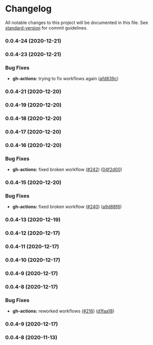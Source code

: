 # Changelog

All notable changes to this project will be documented in this file. See [standard-version](https://github.com/conventional-changelog/standard-version) for commit guidelines.

### 0.0.4-24 (2020-12-21)

### 0.0.4-23 (2020-12-21)


### Bug Fixes

* **gh-actions:** trying to fix workflows again ([afd839c](https://github.com/Algotia/core/commit/afd839cdc4433f4591418992d4542e7f7ce455f5))

### 0.0.4-21 (2020-12-20)

### 0.0.4-19 (2020-12-20)

### 0.0.4-18 (2020-12-20)

### 0.0.4-17 (2020-12-20)

### 0.0.4-16 (2020-12-20)


### Bug Fixes

* **gh-actions:** fixed broken workflow ([#242](https://github.com/Algotia/core/issues/242)) ([04f2d00](https://github.com/Algotia/core/commit/04f2d000944416a88e9670a9d1be6bc202eacb14))

### 0.0.4-15 (2020-12-20)


### Bug Fixes

* **gh-actions:** fixed broken workflow ([#240](https://github.com/Algotia/core/issues/240)) ([a9d88f6](https://github.com/Algotia/core/commit/a9d88f6abd72fa13f03da979508b6236c7f739c2))

### 0.0.4-13 (2020-12-19)

### 0.0.4-12 (2020-12-17)

### 0.0.4-11 (2020-12-17)

### 0.0.4-10 (2020-12-17)

### 0.0.4-9 (2020-12-17)

### 0.0.4-8 (2020-12-17)


### Bug Fixes

* **gh-actions:** reworked workflows ([#216](https://github.com/Algotia/core/issues/216)) ([d1faa18](https://github.com/Algotia/core/commit/d1faa18e0e363f158259000fd2ebc1ca1ead64ee))

### 0.0.4-9 (2020-12-17)

### 0.0.4-8 (2020-11-13)
